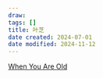 ```yaml
---
draw:
tags: []
title: 叶芝
date created: 2024-07-01
date modified: 2024-11-12
---
```


[When You Are Old](When%20You%20Are%20Old.md)
